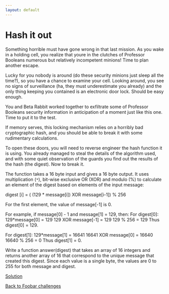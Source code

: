```yaml
---
layout: default
---
```

Hash it out
===========

Something horrible must have gone wrong in that last mission. As  you wake in
a holding cell, you realize that youre in the clutches  of Professor Booleans
numerous but relatively incompetent minions!  Time to plan another escape.

Lucky for you nobody is around (do these security minions just  sleep all the
time?), so you have a chance to examine your cell.  Looking around, you see no
signs of surveillance (ha, they must  underestimate you already) and the only
thing keeping you  contained is an electronic door lock. Should be easy
enough.

You and Beta Rabbit worked together to exfiltrate some of  Professor Booleans
security information in anticipation of a  moment just like this one. Time to
put it to the test.

If memory serves, this locking mechanism relies on a horribly bad
cryptographic hash, and you should be able to break it with some  rudimentary
calculations.

To open these doors, you will need to reverse engineer the hash function it is
using. You already managed to steal the details of the  algorithm used, and
with some quiet observation of the guards you find  out the results of the
hash (the digest). Now to break it.

The function takes a 16 byte input and gives a 16 byte output. It uses
multiplication (`*`), bit-wise exclusive OR (XOR) and modulo (%) to  calculate
an element of the digest based on elements of the input message:

digest [i] = ( (129 * message[i]) XOR message[i-1]) % 256

For the first element, the value of message[-1] is 0.

For example, if message[0] - 1 and message[1] = 129, then: For digest[0]:
129*message[0] = 129 129 XOR message[-1] = 129 129 % 256 = 129 Thus digest[0]
= 129.

For digest[1]: 129*message[1] = 16641 16641 XOR  message[0] = 16640 16640 %
256 = 0 Thus digest[1] = 0.

Write a function answer(digest) that takes an array of 16 integers and returns
another array of 16 that correspond to the unique message that  created this
digest. Since each value is a single byte, the values are 0 to 255 for both
message and digest.

[Solution](hash_it_out-solution.html)


[Back to Foobar challenges](index.html)

